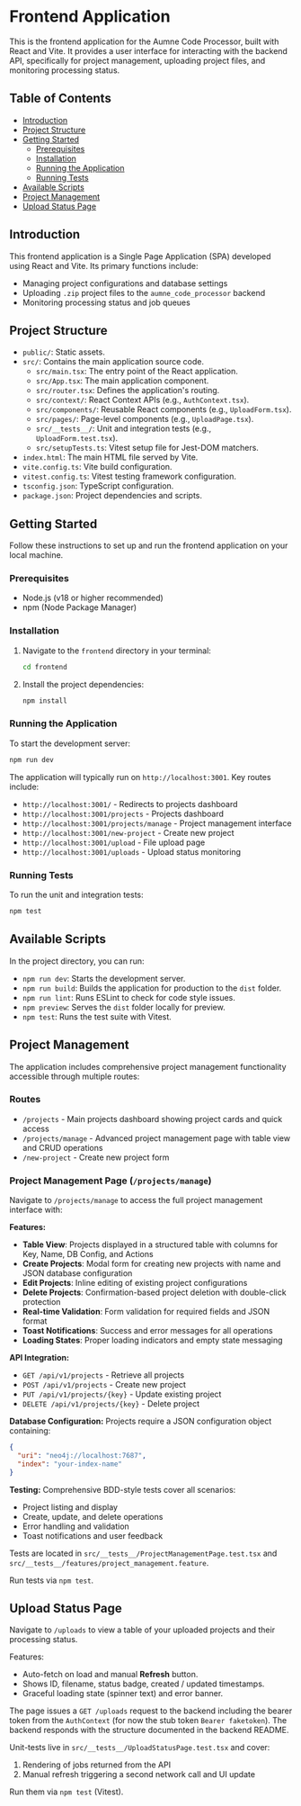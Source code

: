 # Frontend Application

This is the frontend application for the Aumne Code Processor, built with React and Vite. It provides a user interface for interacting with the backend API, specifically for project management, uploading project files, and monitoring processing status.

## Table of Contents

- [Introduction](#introduction)
- [Project Structure](#project-structure)
- [Getting Started](#getting-started)
  - [Prerequisites](#prerequisites)
  - [Installation](#installation)
  - [Running the Application](#running-the-application)
  - [Running Tests](#running-tests)
- [Available Scripts](#available-scripts)
- [Project Management](#project-management)
- [Upload Status Page](#upload-status-page)

## Introduction

This frontend application is a Single Page Application (SPA) developed using React and Vite. Its primary functions include:

- Managing project configurations and database settings
- Uploading `.zip` project files to the `aumne_code_processor` backend  
- Monitoring processing status and job queues

## Project Structure

- `public/`: Static assets.
- `src/`: Contains the main application source code.
  - `src/main.tsx`: The entry point of the React application.
  - `src/App.tsx`: The main application component.
  - `src/router.tsx`: Defines the application's routing.
  - `src/context/`: React Context APIs (e.g., `AuthContext.tsx`).
  - `src/components/`: Reusable React components (e.g., `UploadForm.tsx`).
  - `src/pages/`: Page-level components (e.g., `UploadPage.tsx`).
  - `src/__tests__/`: Unit and integration tests (e.g., `UploadForm.test.tsx`).
  - `src/setupTests.ts`: Vitest setup file for Jest-DOM matchers.
- `index.html`: The main HTML file served by Vite.
- `vite.config.ts`: Vite build configuration.
- `vitest.config.ts`: Vitest testing framework configuration.
- `tsconfig.json`: TypeScript configuration.
- `package.json`: Project dependencies and scripts.

## Getting Started

Follow these instructions to set up and run the frontend application on your local machine.

### Prerequisites

- Node.js (v18 or higher recommended)
- npm (Node Package Manager)

### Installation

1.  Navigate to the `frontend` directory in your terminal:

    ```bash
    cd frontend
    ```

2.  Install the project dependencies:

    ```bash
    npm install
    ```

### Running the Application

To start the development server:

```bash
npm run dev
```

The application will typically run on `http://localhost:3001`. Key routes include:

- `http://localhost:3001/` - Redirects to projects dashboard
- `http://localhost:3001/projects` - Projects dashboard  
- `http://localhost:3001/projects/manage` - Project management interface
- `http://localhost:3001/new-project` - Create new project
- `http://localhost:3001/upload` - File upload page
- `http://localhost:3001/uploads` - Upload status monitoring

### Running Tests

To run the unit and integration tests:

```bash
npm test
```

## Available Scripts

In the project directory, you can run:

- `npm run dev`: Starts the development server.
- `npm run build`: Builds the application for production to the `dist` folder.
- `npm run lint`: Runs ESLint to check for code style issues.
- `npm preview`: Serves the `dist` folder locally for preview.
- `npm test`: Runs the test suite with Vitest.

## Project Management

The application includes comprehensive project management functionality accessible through multiple routes:

### Routes

- `/projects` - Main projects dashboard showing project cards and quick access
- `/projects/manage` - Advanced project management page with table view and CRUD operations
- `/new-project` - Create new project form

### Project Management Page (`/projects/manage`)

Navigate to `/projects/manage` to access the full project management interface with:

**Features:**
* **Table View**: Projects displayed in a structured table with columns for Key, Name, DB Config, and Actions
* **Create Projects**: Modal form for creating new projects with name and JSON database configuration
* **Edit Projects**: Inline editing of existing project configurations
* **Delete Projects**: Confirmation-based project deletion with double-click protection
* **Real-time Validation**: Form validation for required fields and JSON format
* **Toast Notifications**: Success and error messages for all operations
* **Loading States**: Proper loading indicators and empty state messaging

**API Integration:**
* `GET /api/v1/projects` - Retrieve all projects
* `POST /api/v1/projects` - Create new project
* `PUT /api/v1/projects/{key}` - Update existing project
* `DELETE /api/v1/projects/{key}` - Delete project

**Database Configuration:**
Projects require a JSON configuration object containing:
```json
{
  "uri": "neo4j://localhost:7687",
  "index": "your-index-name"
}
```

**Testing:**
Comprehensive BDD-style tests cover all scenarios:
* Project listing and display
* Create, update, and delete operations
* Error handling and validation
* Toast notifications and user feedback

Tests are located in `src/__tests__/ProjectManagementPage.test.tsx` and `src/__tests__/features/project_management.feature`.

Run tests via `npm test`.

## Upload Status Page

Navigate to `/uploads` to view a table of your uploaded projects and their processing status.

Features:
* Auto-fetch on load and manual **Refresh** button.
* Shows ID, filename, status badge, created / updated timestamps.
* Graceful loading state (spinner text) and error banner.

The page issues a `GET /uploads` request to the backend including the bearer token from the `AuthContext` (for now the stub token `Bearer faketoken`).  The backend responds with the structure documented in the backend README.

Unit-tests live in `src/__tests__/UploadStatusPage.test.tsx` and cover:

1. Rendering of jobs returned from the API
2. Manual refresh triggering a second network call and UI update

Run them via `npm test` (Vitest). 